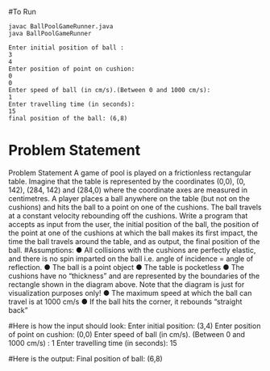 #To Run
~~~
javac BallPoolGameRunner.java
java BallPoolGameRunner

Enter initial position of ball :
3
4
Enter position of point on cushion:
0
0
Enter speed of ball (in cm/s).(Between 0 and 1000 cm/s):
1
Enter travelling time (in seconds):
15
final position of the ball: (6,8)
~~~

# Problem Statement
Problem Statement A game of pool is played on a frictionless rectangular table. Imagine that the table is represented by the coordinates (0,0), (0, 142), (284, 142) and (284,0) where the coordinate axes are measured in centimetres. A player places a ball anywhere on the table (but not on the cushions) and hits the ball to a point on one of the cushions. The ball travels at a constant velocity rebounding off the cushions. Write a program that accepts as input from the user, the initial position of the ball, the position of the point at one of the cushions at which the ball makes its first impact, the time the ball travels around the table, and as output, the final position of the ball. 
#Assumptions:
● All collisions with the cushions are perfectly elastic, and there is no spin imparted on the ball i.e. angle of incidence = angle of reflection. 
● The ball is a point object 
● The table is pocketless 
● The cushions have no “thickness” and are represented by the boundaries of the rectangle shown in the diagram above. Note that the diagram is just for visualization purposes only! 
● The maximum speed at which the ball can travel is at 1000 cm/s 
● If the ball hits the corner, it rebounds “straight back”

#Here is how the input should look:
Enter initial position: (3,4)
Enter position of point on cushion: (0,0)
Enter speed of ball (in cm/s). (Between 0 and 1000 cm/s) : 1
Enter travelling time (in seconds): 15

#Here is the output:
Final position of ball: (6,8)
